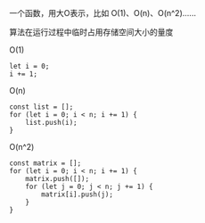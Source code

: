 一个函数，用大O表示，比如 O(1)、O(n)、O(n^2)......

算法在运行过程中临时占用存储空间大小的量度

O(1)

```
let i = 0;
i += 1;
```

O(n)

```
const list = [];
for (let i = 0; i < n; i += 1) {
	list.push(i);
}
```

O(n^2)

```
const matrix = [];
for (let i = 0; i < n; i += 1) {
	matrix.push([]);
	for (let j = 0; j < n; j += 1) {
		matrix[i].push(j);
	}
}
```

